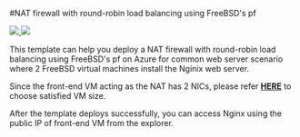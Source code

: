 #NAT firewall with round-robin load balancing using FreeBSD's pf

<a href="https://portal.azure.com/#create/Microsoft.Template/uri/https%3A%2F%2Fraw.githubusercontent.com%2FTVDKoni%2Fazure-quickstart-templates%2Fmaster%2Fpf-freebsd-setup%2Fazuredeploy.json" target="_blank">
    <img src="http://azuredeploy.net/deploybutton.png"/>
</a>
<a href="http://armviz.io/#/?load=https%3A%2F%2Fraw.githubusercontent.com%2FTVDKoni%2Fazure-quickstart-templates%2Fmaster%2Fpf-freebsd-setup%2Fazuredeploy.json" target="_blank">
    <img src="http://armviz.io/visualizebutton.png"/>
</a>

This template can help you deploy a NAT firewall with round-robin load balancing using FreeBSD's pf on Azure for common web server scenario where 2 FreeBSD virtual machines install the Nginix web server. 

Since the front-end VM acting as the NAT has 2 NICs, please refer [**HERE**](https://docs.microsoft.com/en-us/azure/virtual-machines/virtual-machines-windows-sizes) to choose satisfied VM size. 

After the template deploys successfully, you can access Nginx using the public IP of front-end VM from the explorer.
      
